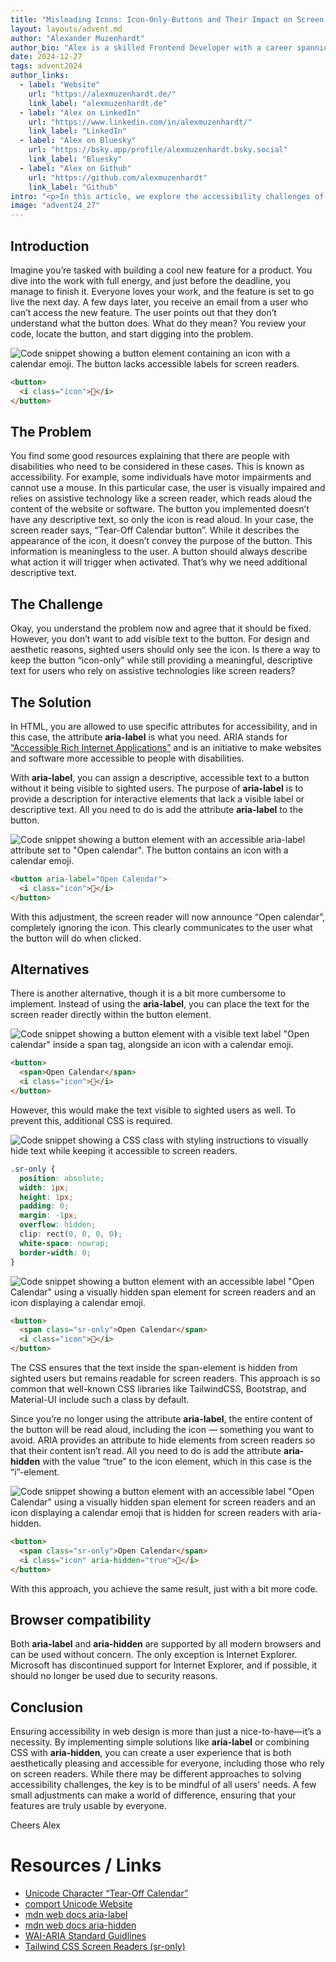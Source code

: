```yaml
---
title: "Misleading Icons: Icon-Only-Buttons and Their Impact on Screen Readers"
layout: layouts/advent.md
author: "Alexander Muzenhardt"
author_bio: "Alex is a skilled Frontend Developer with a career spanning back to 2015. Since joining cit GmbH in 2019, Alex has specialized in accessibility, crafting inclusive and user-friendly digital experiences that ensure seamless web engagement for everyone."
date: 2024-12-27
tags: advent2024
author_links:
  - label: "Website"
    url: "https://alexmuzenhardt.de/"
    link_label: "alexmuzenhardt.de"
  - label: "Alex on LinkedIn"
    url: "https://www.linkedin.com/in/alexmuzenhardt/"
    link_label: "LinkedIn"
  - label: "Alex on Bluesky"
    url: "https://bsky.app/profile/alexmuzenhardt.bsky.social"
    link_label: "Bluesky"
  - label: "Alex on Github"
    url: "https://github.com/alexmuzenhardt"
    link_label: "Github"
intro: "<p>In this article, we explore the accessibility challenges of icon-only buttons, their impact on screen readers, and practical solutions to make them inclusive for all users.</p>"
image: "advent24_27"
---
```


<!-- MM: Great post. I don't have much to say except that your post isn't critical enough of aria-label. I'd love to read why you prefer aria-label over .sr-only because for me it's the other way around. 

* it can be a problem with translation tools https://heydonworks.com/article/aria-label-is-a-xenophobe/ https://adrianroselli.com/2019/11/aria-label-does-not-translate.html
* devs like to forget that content can also com from attributes which often causes aria-label to contain wrong or untraslated content (based on my experience)
* when css doesn't load aria-label doesn't become visible unline .sr-only

Some posts about the topic:

https://adrianroselli.com/2020/01/my-priority-of-methods-for-labeling-a-control.html
https://ericwbailey.website/published/aria-label-is-a-code-smell/
https://www.tpgi.com/context-is-king-long-live-the-king/

And generally I'd advocate for showing text. Hidden text is problematic.

* The only users who will know it is there are screen reader users.
* It is not visible. 
* It does not help the click/tap size of the control. 
* It is not available to voice users to select a control. 
* It cannot be copied.

(Copied from https://adrianroselli.com/2020/01/my-priority-of-methods-for-labeling-a-control.html)

 -->

<!-- MM: Can we remove the screenshots since we already have the snippets in text? Doesn't look as nice but text is more accessible and the page loads faster. -->

## Introduction

Imagine you’re tasked with building a cool new feature for a product. You dive into the work with full energy, and just before the deadline, you manage to finish it. Everyone loves your work, and the feature is set to go live the next day.
A few days later, you receive an email from a user who can’t access the new feature. The user points out that they don’t understand what the button does. What do they mean? You review your code, locate the button, and start digging into the problem.

![Code snippet showing a button element containing an icon with a calendar emoji. The button lacks accessible labels for screen readers.](./button-without-name.png)

```html
<button>
  <i class="icon">📆</i>
</button>
```

## The Problem

You find some good resources explaining that there are people with disabilities who need to be considered in these cases. This is known as accessibility. For example, some individuals have motor impairments and cannot use a mouse. In this particular case, the user is visually impaired and relies on assistive technology like a screen reader, which reads aloud the content of the website or software. The button you implemented doesn’t have any descriptive text, so only the icon is read aloud. In your case, the screen reader says, “Tear-Off Calendar button”. While it describes the appearance of the icon, it doesn’t convey the purpose of the button. This information is meaningless to the user. A button should always describe what action it will trigger when activated. That’s why we need additional descriptive text.

## The Challenge

Okay, you understand the problem now and agree that it should be fixed. However, you don’t want to add visible text to the button. For design and aesthetic reasons, sighted users should only see the icon. Is there a way to keep the button “icon-only” while still providing a meaningful, descriptive text for users who rely on assistive technologies like screen readers?

## The Solution

In HTML, you are allowed to use specific attributes for accessibility, and in this case, the attribute **aria-label** is what you need. ARIA stands for [“Accessible Rich Internet Applications”](https://www.w3.org/TR/wai-aria/) and is an initiative to make websites and software more accessible to people with disabilities.

With **aria-label**, you can assign a descriptive, accessible text to a button without it being visible to sighted users. The purpose of **aria-label** is to provide a description for interactive elements that lack a visible label or descriptive text. All you need to do is add the attribute **aria-label** to the button.

![Code snippet showing a button element with an accessible aria-label attribute set to "Open calendar". The button contains an icon with a calendar emoji.](./button-with-name.png)

```html
<button aria-label="Open Calendar">
  <i class="icon">📆</i>
</button>
```

With this adjustment, the screen reader will now announce “Open calendar”, completely ignoring the icon. This clearly communicates to the user what the button will do when clicked.

## Alternatives

There is another alternative, though it is a bit more cumbersome to implement. Instead of using the **aria-label**, you can place the text for the screen reader directly within the button element.

![Code snippet showing a button element with a visible text label "Open calendar" inside a span tag, alongside an icon with a calendar emoji.](./button-with-name-alternative.png)

```html
<button>
  <span>Open Calendar</span>
  <i class="icon">📆</i>
</button>
```

However, this would make the text visible to sighted users as well. To prevent this, additional CSS is required.

![Code snippet showing a CSS class with styling instructions to visually hide text while keeping it accessible to screen readers.](./sr-only-css.png)

```css
.sr-only {
  position: absolute;
  width: 1px;
  height: 1px;
  padding: 0;
  margin: -1px;
  overflow: hidden;
  clip: rect(0, 0, 0, 0);
  white-space: nowrap;
  border-width: 0;
}
```

![Code snippet showing a button element with an accessible label "Open Calendar" using a visually hidden span element for screen readers and an icon displaying a calendar emoji.](./button-with-name-alternative-with-sr-only.png)

```html
<button>
  <span class="sr-only">Open Calendar</span>
  <i class="icon">📆</i>
</button>
```

The CSS ensures that the text inside the span-element is hidden from sighted users but remains readable for screen readers. This approach is so common that well-known CSS libraries like TailwindCSS, Bootstrap, and Material-UI include such a class by default.

Since you’re no longer using the attribute **aria-label**, the entire content of the button will be read aloud, including the icon — something you want to avoid. ARIA provides an attribute to hide elements from screen readers so that their content isn’t read. All you need to do is add the attribute **aria-hidden** with the value “true” to the icon element, which in this case is the “i”-element.

![Code snippet showing a button element with an accessible label "Open Calendar" using a visually hidden span element for screen readers and an icon displaying a calendar emoji that is hidden for screen readers with aria-hidden.](./button-with-name-alternative-with-sr-only-and-aria-hidden.png)

```html
<button>
  <span class="sr-only">Open Calendar</span>
  <i class="icon" aria-hidden="true">📆</i>
</button>
```

With this approach, you achieve the same result, just with a bit more code.

## Browser compatibility

Both **aria-label** and **aria-hidden** are supported by all modern browsers and can be used without concern. The only exception is Internet Explorer. Microsoft has discontinued support for Internet Explorer, and if possible, it should no longer be used due to security reasons.

<!-- MM: IE is no longer a concern. I'd remove the last two sentences -->

## Conclusion

Ensuring accessibility in web design is more than just a nice-to-have—it’s a necessity. By implementing simple solutions like **aria-label** or combining CSS with **aria-hidden**, you can create a user experience that is both aesthetically pleasing and accessible for everyone, including those who rely on screen readers. While there may be different approaches to solving accessibility challenges, the key is to be mindful of all users' needs. A few small adjustments can make a world of difference, ensuring that your features are truly usable by everyone.

Cheers
Alex

# Resources / Links

- [Unicode Character “Tear-Off Calendar”](https://www.compart.com/en/unicode/U+1F4C6)
- [comport Unicode Website](https://www.compart.com/en/unicode/)
- [mdn web docs aria-label](https://developer.mozilla.org/en-US/docs/Web/Accessibility/ARIA/Attributes/aria-label)
- [mdn web docs aria-hidden](https://developer.mozilla.org/en-US/docs/Web/Accessibility/ARIA/Attributes/aria-hidden)
- [WAI-ARIA Standard Guidlines](https://www.w3.org/WAI/standards-guidelines/aria/)
- [Tailwind CSS Screen Readers (sr-only)](https://tailwindcss.com/docs/screen-readers)
